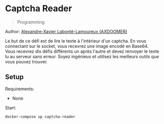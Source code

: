 # Captcha Reader

> Programming

Author: [Alexandre-Xavier Labonté-Lamoureux (AXDOOMER)](https://github.com/axdoomer)

Le but de ce défi est de lire le texte à l'intérieur d'un captcha. En vous connectant sur le socket, vous recevrez une image encodé en Base64. Vous recevrez dix défis différents un après l'autre et devez renvoyer le texte lu au serveur sans erreur. Soyez ingénieux et utilisez les meilleurs outils que vous pouvez trouver.

## Setup

Requirements:
- None

Start:

```
docker-compose up captcha-reader
```
